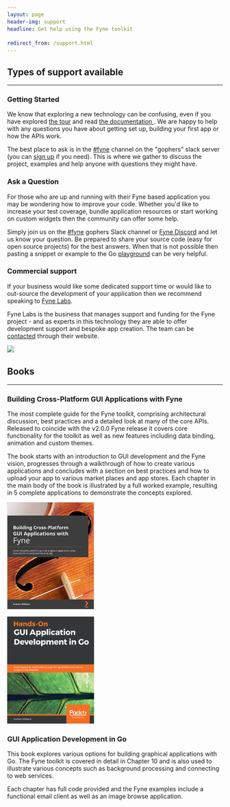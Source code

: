 ```yaml
---
layout: page
header-img: support
headline: Get help using the Fyne toolkit

redirect_from: /support.html
---
```


<section class="bg-primary" id="about">
<div class="container">
<div class="row">
<div class="col-lg-12 text-center" markdown="1">

## Types of support available
<hr class="light">

</div>
</div>
</div>

<div class="container">
<div class="row">
<div class="col-lg-4 text-center" markdown="1">

### Getting Started

We know that exploring a new technology can be confusing, even if you
have explored [the tour](https://tour.fyne.io) and read
[the documentation ](https://fyne.io/develop/). We are happy to help with any
questions you have about getting set up, building your first app or how the APIs work.

The best place to ask is in the
[#fyne](https://gophers.slack.com/app_redirect?channel=fyne) channel on the
"gophers" slack server (you can [sign up](https://invite.slack.golangbridge.org/)
if you need). This is where we gather to discuss the project, examples and help
anyone with questions they might have.

</div>

<div class="col-lg-4 text-center" markdown="1">

### Ask a Question

For those who are up and running with their Fyne based application you may be
wondering how to improve your code. Whether you'd like to increase your test
coverage, bundle application resources or start working on custom widgets
then the community can offer some help.

Simply join us on the [#fyne](https://gophers.slack.com/app_redirect?channel=fyne) 
gophers Slack channel or [Fyne Discord](https://discord.gg/vvBuDfD5gP)
and let us know your question. Be prepared to share your source
code (easy for open source projects) for the best answers. When that is not
possible then pasting a snippet or example to the Go 
[playground](https://play.golang.org/) can be very helpful.

</div>

<div class="col-lg-4 text-center" markdown="1">

### Commercial support

If your business would like some dedicated support time or would like to
out-source the development of your application then we recommend speaking to
[Fyne Labs](https://fynelabs.com/).

Fyne Labs is the business that manages support and funding for the Fyne project -
and as experts in this technology they are able to offer development support
and bespoke app creation.
The team can be [contacted](https://fynelabs.com/#post-39) through their website.

<img src="https://fynelabs.files.wordpress.com/2021/11/cropped-fyne-labs-social.png?w=192" height="96" />

</div>
</div>
</div>
</section>

<div class="container">
<div class="row">
<div class="col-lg-12 text-center" markdown="1">

## Books
---

</div>
</div>
</div>

<div class="container">
<div class="row">
<div class="col-lg-8 text-center" markdown="1">

### Building Cross-Platform GUI Applications with Fyne

The most complete guide for the Fyne toolkit, comprising architectural discussion, best practices 
and a detailed look at many of the core APIs.
Released to coincide with the v2.0.0 Fyne release it covers core functionality for the toolkit 
as well as new features including data binding, animation and custom themes.

The book starts with an introduction to GUI development and the Fyne vision, progresses through a walkthrough of how to create various applications and concludes with a section on best practices and how to upload your app to various market places and app stores.
Each chapter in the main body of the book is illustrated by a full worked example, resulting in 5 complete applications to demonstrate the concepts explored.

</div>
<div class="col-lg-4 text-center" markdown="1">

<a href="https://www.packtpub.com/product/building-cross-platform-gui-applications-with-fyne/9781800563162"><img src="/img/fyne-book-cover.jpg" style="height: 250px" /></a>

</div>
</div>
</div>



<div class="container">
<div class="row">
<div class="col-lg-4 text-center" markdown="1">

<a href="https://www.packtpub.com/gb/application-development/hands-gui-application-development-go"><img src="/img/gui-book-cover.png" style="height: 250px" /></a>

</div>

<div class="col-lg-8 text-center" markdown="1">

### GUI Application Development in Go

This book explores various options for building graphical applications with Go.
The Fyne toolkit is covered in detail in Chapter 10 and is also used to illustrate various
concepts such as background processing and connecting to web services.

Each chapter has full code provided and the Fyne examples include a functional
email client as well as an image browse application.

</div>
</div>
</div>


